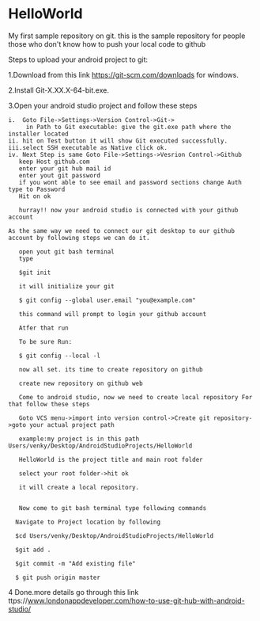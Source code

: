 # HelloWorld
My first sample repository on git.
this is the sample repository for people those who don't know how to push your local code to github


Steps to upload your android project to git:

1.Download from this link https://git-scm.com/downloads for windows.

2.Install Git-X.XX.X-64-bit.exe.

3.Open your android studio project and follow these steps

    i.  Goto File->Settings->Version Control->Git->
         in Path to Git executable: give the git.exe path where the installer located
    ii. hit on Test button it will show Git executed successfully.
    iii.select SSH executable as Native click ok.
    iv. Next Step is same Goto File->Settings->Vesrion Control->Github
       keep Host github.com
       enter your git hub mail id
       enter yout git password 
       if you wont able to see email and password sections change Auth type to Password
       Hit on ok
       
       hurray!! now your android studio is connected with your github account
       
    As the same way we need to connect our git desktop to our github account by following steps we can do it.
    
       open yout git bash terminal
       type
       
       $git init
       
       it will initialize your git
       
       $ git config --global user.email "you@example.com"
       
       this command will prompt to login your github account
       
       Atfer that run
       
       To be sure Run:

       $ git config --local -l
       
       now all set. its time to create repository on github
       
       create new repository on github web
       
       Come to android studio, now we need to create local repository For that follow these steps
       
       Goto VCS menu->import into version control->Create git repository->goto your actual project path
       
       example:my project is in this path Users/venky/Desktop/AndroidStudioProjects/HelloWorld
       
       HelloWorld is the project title and main root folder
       
       select your root folder->hit ok
       
       it will create a local repository.
       
       
       Now come to git bash terminal type following commands
       
      Navigate to Project location by following
      
      $cd Users/venky/Desktop/AndroidStudioProjects/HelloWorld
      
      $git add .
      
      $git commit -m "Add existing file"
      
      $ git push origin master
      
  4 Done.more details go through this link ttps://www.londonappdeveloper.com/how-to-use-git-hub-with-android-studio/
 


